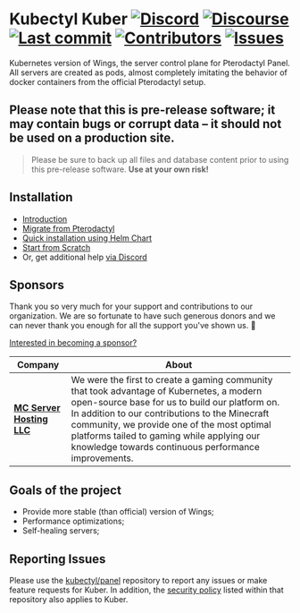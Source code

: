 # Kubectyl Kuber [![Discord](https://img.shields.io/discord/1037366848737525790?label=Discord&logo=Discord&logoColor=white&style=flat-square)](https://dsc.gg/kubectyl) [![Discourse](https://img.shields.io/website?down_message=Offline&label=Discourse&logo=Discourse&style=flat-square&up_message=Online&url=https%3A%2F%2Fdiscourse.kubectyl.org)](https://discourse.kubectyl.org/) [![Last commit](https://img.shields.io/github/last-commit/kubectyl/kuber?style=flat-square)](https://github.com/KittyKatt/kuber/commits/develop) [![Contributors](https://img.shields.io/github/contributors/kubectyl/kuber?style=flat-square)](https://github.com/KittyKatt/kuber/graphs/contributors) [![Issues](https://img.shields.io/github/issues/kubectyl/kuber?style=flat-square)](https://github.com/KittyKatt/kuber/issues)
Kubernetes version of Wings, the server control plane for Pterodactyl Panel. All servers are created as pods, almost completely imitating the behavior of docker containers from the official Pterodactyl setup.

## Please note that this is pre-release software; it may contain bugs or corrupt data – it should not be used on a production site.

> Please be sure to back up all files and database content prior to using this pre-release software. <b>Use at your own risk!</b>

## Installation

* [Introduction](https://docs.kubectyl.org/)
* [Migrate from Pterodactyl](https://docs.kubectyl.org/installation/migrate-existing.html)
* [Quick installation using Helm Chart](https://docs.kubectyl.org/installation/helm-chart.html)
* [Start from Scratch](https://docs.kubectyl.org/installation/start-from-scratch.html)
* Or, get additional help [via Discord](https://dsc.gg/kubectyl)

## Sponsors

Thank you so very much for your support and contributions to our organization. We are so fortunate to have such generous donors and we can never thank you enough for all the support you've shown us. :sparkling_heart:

[Interested in becoming a sponsor?](https://www.buymeacoffee.com/andrei0465/membership)

| Company | About |
| ------------- | ------------- |
| [**MC Server Hosting LLC**](https://mcserverhosting.net/) | We were the first to create a gaming community that took advantage of Kubernetes, a modern open-source base for us to build our platform on. In addition to our contributions to the Minecraft community, we provide one of the most optimal platforms tailed to gaming while applying our knowledge towards continuous performance improvements. |

## Goals of the project

- Provide more stable (than official) version of Wings;
- Performance optimizations;
- Self-healing servers;

## Reporting Issues

Please use the [kubectyl/panel](https://github.com/kubectyl/panel) repository to report any issues or make
feature requests for Kuber. In addition, the [security policy](https://github.com/kubectyl/panel/security/policy) listed
within that repository also applies to Kuber.
